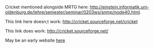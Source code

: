 Cricket mentioned alongside MRTG here: http://einstein.informatik.uni-oldenburg.de/lehre/semester/seminar/0203ws/snmp/node40.html.

This link here doesn;t work: http://cricket.sourceforge.net/cricket

This link does work: http://cricket.sourceforge.net/

May be an early website [here](https://web.archive.org/web/19980915000000*/http://www.munitions.com/~jra)
